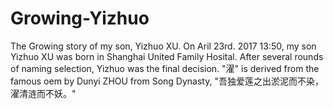 # Growing-Yizhuo
The Growing story of my son, Yizhuo XU. 
On Aril 23rd. 2017 13:50, my son Yizhuo XU was born in Shanghai United Family Hosital. After several rounds of naming selection, Yizhuo 
was the final decision. "濯" is derived from the famous oem by Dunyi ZHOU from Song Dynasty, "吾独爱莲之出淤泥而不染，濯清涟而不妖。"

